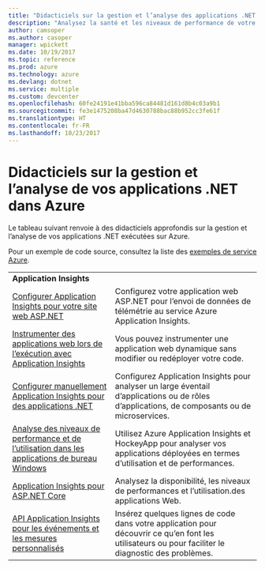 ```yaml
---
title: "Didacticiels sur la gestion et l’analyse des applications .NET dans Azure"
description: "Analysez la santé et les niveaux de performance de votre application .NET en cours d’exécution dans Azure et gérez les données de télémétrie pour enregistrer des informations sur l’utilisation de votre application par d’autres personnes."
author: camsoper
ms.author: casoper
manager: wpickett
ms.date: 10/19/2017
ms.topic: reference
ms.prod: azure
ms.technology: azure
ms.devlang: dotnet
ms.service: multiple
ms.custom: devcenter
ms.openlocfilehash: 60fe24191e41bba596ca84481d161d8b4c03a9b1
ms.sourcegitcommit: fe3e1475208ba47d4630788bac88b952cc3fe61f
ms.translationtype: HT
ms.contentlocale: fr-FR
ms.lasthandoff: 10/23/2017
---
```

# <a name="tutorials-for-monitoring-and-managing-your-net-apps-in-azure"></a>Didacticiels sur la gestion et l’analyse de vos applications .NET dans Azure

Le tableau suivant renvoie à des didacticiels approfondis sur la gestion et l’analyse de vos applications .NET exécutées sur Azure. 

Pour un exemple de code source, consultez la liste des [exemples de service Azure](https://azure.microsoft.com/resources/samples/?platform=dotnet).

| | |
|---|---|
| **Application Insights** ||
| [Configurer Application Insights pour votre site web ASP.NET][1] | Configurez votre application web ASP.NET pour l’envoi de données de télémétrie au service Azure Application Insights. | 
| [Instrumenter des applications web lors de l’exécution avec Application Insights][2] | Vous pouvez instrumenter une application web dynamique sans modifier ou redéployer votre code. | 
| [Configurer manuellement Application Insights pour des applications .NET][3] | Configurez Application Insights pour analyser un large éventail d’applications ou de rôles d’applications, de composants ou de microservices. | 
| [Analyse des niveaux de performance et de l’utilisation dans les applications de bureau Windows][4] | Utilisez Azure Application Insights et HockeyApp pour analyser vos applications déployées en termes d’utilisation et de performances. | 
| [Application Insights pour ASP.NET Core][5] | Analysez la disponibilité, les niveaux de performances et l’utilisation.des applications Web. | 
| [API Application Insights pour les événements et les mesures personnalisés][6] | Insérez quelques lignes de code dans votre application pour découvrir ce qu’en font les utilisateurs ou pour faciliter le diagnostic des problèmes. | 


[1]: /azure/application-insights/app-insights-asp-net
[2]: /azure/application-insights/app-insights-monitor-performance-live-website-now
[3]: /azure/application-insights/app-insights-windows-services
[4]: /azure/application-insights/app-insights-windows-desktop
[5]: /azure/application-insights/app-insights-asp-net-core
[6]: /azure/application-insights/app-insights-api-custom-events-metrics
